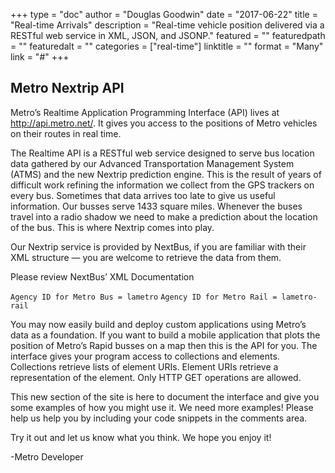 +++
type = "doc"
author = "Douglas Goodwin"
date = "2017-06-22"
title = "Real-time Arrivals"
description = "Real-time vehicle position delivered via a RESTful web service in XML, JSON, and JSONP."
featured = ""
featuredpath = ""
featuredalt = ""
categories = ["real-time"]
linktitle = ""
format = "Many"
link = "#"
+++

## Metro Nextrip API

Metro’s Realtime Application Programming Interface (API) lives at http://api.metro.net/. It gives you access to the positions of Metro vehicles on their routes in real time.

The Realtime API is a RESTful web service designed to serve bus location data gathered by our Advanced Transportation Management System (ATMS) and the new Nextrip prediction engine. This is the result of years of difficult work refining the information we collect from the GPS trackers on every bus. Sometimes that data arrives too late to give us useful information. Our busses serve 1433 square miles. Whenever the buses travel into a radio shadow we need to make a prediction about the location of the bus. This is where Nextrip comes into play.

Our Nextrip service is provided by NextBus, if you are familiar with their XML structure — you are welcome to retrieve the data from them.

Please review NextBus’ XML Documentation

`Agency ID for Metro Bus = lametro`
`Agency ID for Metro Rail = lametro-rail`

You may now easily build and deploy custom applications using Metro’s data as a foundation. If you want to build a mobile application that plots the position of Metro’s Rapid busses on a map then this is the API for you. The interface gives your program access to collections and elements. Collections retrieve lists of element URIs. Element URIs retrieve a representation of the element. Only HTTP GET operations are allowed.

This new section of the site is here to document the interface and give you some examples of how you might use it. We need more examples! Please help us help you by including your code snippets in the comments area.

Try it out and let us know what you think. We hope you enjoy it!

-Metro Developer